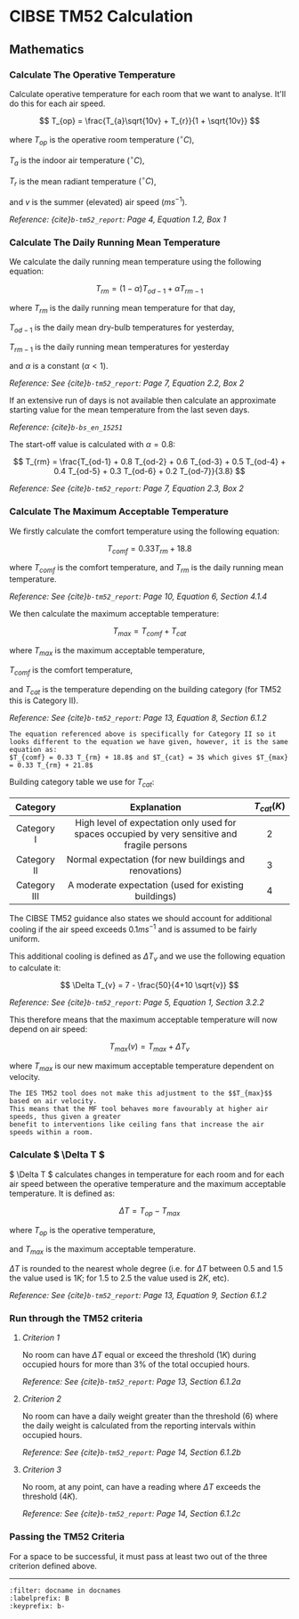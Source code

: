 # CIBSE TM52 Calculation

## Mathematics
### Calculate The Operative Temperature
Calculate operative temperature for each room that we want to analyse.
It'll do this for each air speed. 

$$
    T_{op} = \frac{T_{a}\sqrt{10v} + T_{r}}{1 + \sqrt{10v}}
$$

where $T_{op}$ is the operative room temperature ($^\circ C$),

$T_{a}$ is the indoor air temperature $(^\circ C)$,

$T_{r}$ is the mean radiant temperature $(^\circ C)$,

and $v$ is the summer (elevated) air speed $(ms^{-1})$.

*Reference: {cite}`b-tm52_report`: Page 4, Equation 1.2, Box 1*
### Calculate The Daily Running Mean Temperature
We calculate the daily running mean temperature using the following equation:

$$
T_{rm} = (1 - \alpha) T_{od-1} + \alpha T_{rm-1} 
$$

where $T_{rm}$ is the daily running mean temperature for that day,

$T_{od-1}$ is the daily mean dry-bulb temperatures for yesterday,

$T_{rm-1}$ is the daily running mean temperatures for yesterday

and $\alpha$ is a constant $( \alpha < 1 )$.

*Reference: See {cite}`b-tm52_report`: Page 7, Equation 2.2, Box 2*

If an extensive run of days is not available then calculate an approximate starting value for the mean temperature from the last seven days. 

*Reference: {cite}`b-bs_en_15251`*

The start-off value is calculated with $\alpha = 0.8$:

$$
T_{rm} = \frac{T_{od-1} + 0.8 T_{od-2} + 0.6 T_{od-3} + 0.5 T_{od-4} + 0.4 T_{od-5} + 0.3 T_{od-6} + 0.2 T_{od-7}}{3.8}
$$

*Reference: See {cite}`b-tm52_report`: Page 7, Equation 2.3, Box 2*

### Calculate The Maximum Acceptable Temperature
We firstly calculate the comfort temperature using the following equation:

$$
T_{comf} = 0.33 T_{rm} + 18.8
$$

where $T_{comf}$ is the comfort temperature,
and $T_{rm}$ is the daily running mean temperature.

*Reference: See {cite}`b-tm52_report`: Page 10, Equation 6, Section 4.1.4*

We then calculate the maximum acceptable temperature:

$$
T_{max} = T_{comf} + T_{cat}
$$

where $T_{max}$ is the maximum acceptable temperature,

$T_{comf}$ is the comfort temperature,

and $T_{cat}$ is the temperature depending on the building category (for TM52 this is Category II).

*Reference: See {cite}`b-tm52_report`: Page 13, Equation 8, Section 6.1.2*

```{note}
The equation referenced above is specifically for Category II so it looks different to the equation we have given, however, it is the same equation as:
$T_{comf} = 0.33 T_{rm} + 18.8$ and $T_{cat} = 3$ which gives $T_{max} = 0.33 T_{rm} + 21.8$
```

Building category table we use for $T_{cat}$:

|   Category   |                                          Explanation                                          | $T_{cat} (K)$ |
| :----------: | :-------------------------------------------------------------------------------------------: | :-----------: |
|  Category I  | High level of expectation only used for spaces occupied by very sensitive and fragile persons |       2       |
| Category II  |                    Normal expectation (for new buildings and renovations)                     |       3       |
| Category III |                     A moderate expectation (used for existing buildings)                      |       4       |

The CIBSE TM52 guidance also states we should account for additional cooling if the air speed exceeds $0.1ms^{-1}$ and is assumed to be fairly uniform.

This additional cooling is defined as $\Delta T_{v}$ and we use the following equation to calculate it:

$$
\Delta T_{v} = 7 - \frac{50}{4+10 \sqrt{v}}
$$

*Reference: See {cite}`b-tm52_report`: Page 5, Equation 1, Section 3.2.2*

This therefore means that the maximum acceptable temperature will now depend on air speed:

$$
T_{max}(v) = T_{max} + \Delta T_{v}
$$

where $T_{max}$ is our new maximum acceptable temperature dependent on velocity.

```{attention} 
The IES TM52 tool does not make this adjustment to the $$T_{max}$$ based on air velocity.
This means that the MF tool behaves more favourably at higher air speeds, thus given a greater
benefit to interventions like ceiling fans that increase the air speeds within a room.
```

### Calculate $ \Delta T $
$ \Delta T $ calculates changes in temperature for each room and for each air speed between the operative temperature and the maximum acceptable temperature. It is defined as:

$$
\Delta T = T_{op} - T_{max}
$$

where $T_{op}$ is the operative temperature,

and $T_{max}$ is the maximum acceptable temperature.

$\Delta T$ is rounded to the nearest whole degree (i.e. for $\Delta T$ between $0.5$ and $1.5$ the value used is $1K$; for $1.5$ to $2.5$ the value used is $2K$, etc).

*Reference: See {cite}`b-tm52_report`: Page 13, Equation 9, Section 6.1.2*

### Run through the TM52 criteria
1. *Criterion 1* 
   
    No room can have $\Delta T$ equal or exceed the threshold $(1K)$ during occupied hours for more than 3% of the total occupied hours. 
    
    *Reference: See {cite}`b-tm52_report`: Page 13, Section 6.1.2a*

2. *Criterion 2*
   
    No room can have a daily weight greater than the threshold $(6)$ where the daily weight is calculated from the reporting intervals within occupied hours. 
    
    *Reference: See {cite}`b-tm52_report`: Page 14, Section 6.1.2b*

3. *Criterion 3* 
   
    No room, at any point, can have a reading where $\Delta T$ exceeds the threshold $(4K)$. 
    
    *Reference: See {cite}`b-tm52_report`: Page 14, Section 6.1.2c*


### Passing the TM52 Criteria

For a space to be successful, it must pass at least two out of the three criterion defined above.

---

```{bibliography}
:filter: docname in docnames
:labelprefix: B
:keyprefix: b-
```